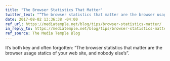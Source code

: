 ```yaml
---
title: "The Browser Statistics That Matter"
twitter_text: "“The browser statistics that matter are the browser usage statics of your web site, and nobody else’s”"
date: 2017-08-02 13:36:38 -04:00
ref_url: https://mediatemple.net/blog/tips/browser-statistics-matter/
in_reply_to: https://mediatemple.net/blog/tips/browser-statistics-matter/
ref_source: The Media Temple Blog
---
```


It’s both key and often forgotten: “The browser statistics that matter are the browser usage statics of your web site, and nobody else’s”.